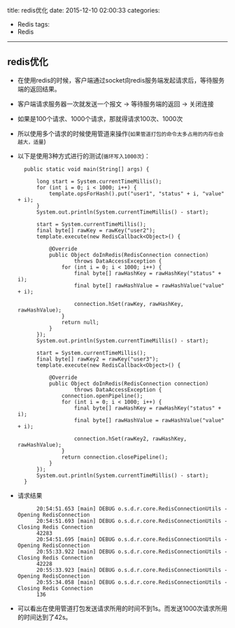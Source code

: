 title: redis优化
date: 2015-12-10 02:00:33
categories: 
- Redis
tags: 
- Redis
---
## redis优化
* 在使用redis的时候，客户端通过socket向redis服务端发起请求后，等待服务端的返回结果。
* 客户端请求服务器一次就发送一个报文 -> 等待服务端的返回 -> 关闭连接
* 如果是100个请求、1000个请求，那就得请求100次、1000次
* 所以使用多个请求的时候使用管道来操作(`如果管道打包的命令太多占用的内存也会越大，适量`)
* 以下是使用3种方式进行的测试(`循环写入1000次`)：

		public static void main(String[] args) {
		
			long start = System.currentTimeMillis();
			for (int i = 0; i < 1000; i++) {
				template.opsForHash().put("user1", "status" + i, "value" + i);
			}
			System.out.println(System.currentTimeMillis() - start);
			
			start = System.currentTimeMillis();
			final byte[] rawKey = rawKey("user2");
			template.execute(new RedisCallback<Object>() {
	
				@Override
				public Object doInRedis(RedisConnection connection)
						throws DataAccessException {
					for (int i = 0; i < 1000; i++) {
						final byte[] rawHashKey = rawHashKey("status" + i);
						final byte[] rawHashValue = rawHashValue("value" + i);
						
						connection.hSet(rawKey, rawHashKey, rawHashValue);
					}
					return null;
				}
			});
			System.out.println(System.currentTimeMillis() - start);
			
			start = System.currentTimeMillis();
			final byte[] rawKey2 = rawKey("user3");
			template.execute(new RedisCallback<Object>() {
	
				@Override
				public Object doInRedis(RedisConnection connection)
						throws DataAccessException {
					connection.openPipeline();
					for (int i = 0; i < 1000; i++) {
						final byte[] rawHashKey = rawHashKey("status" + i);
						final byte[] rawHashValue = rawHashValue("value" + i);
						
						connection.hSet(rawKey2, rawHashKey, rawHashValue);
					}
					return connection.closePipeline();
				}
			});
			System.out.println(System.currentTimeMillis() - start);
		}
* 请求结果

			20:54:51.653 [main] DEBUG o.s.d.r.core.RedisConnectionUtils - Opening RedisConnection
			20:54:51.693 [main] DEBUG o.s.d.r.core.RedisConnectionUtils - Closing Redis Connection
			42283
			20:54:51.695 [main] DEBUG o.s.d.r.core.RedisConnectionUtils - Opening RedisConnection
			20:55:33.922 [main] DEBUG o.s.d.r.core.RedisConnectionUtils - Closing Redis Connection
			42228
			20:55:33.923 [main] DEBUG o.s.d.r.core.RedisConnectionUtils - Opening RedisConnection
			20:55:34.058 [main] DEBUG o.s.d.r.core.RedisConnectionUtils - Closing Redis Connection
			136
* 可以看出在使用管道打包发送请求所用的时间不到1s。而发送1000次请求所用的时间达到了42s。


